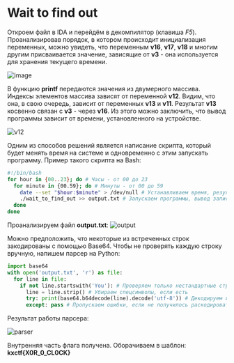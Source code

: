 # Wait to find out

Откроем файл в IDA и перейдём в декомпилятор (клавиша *F5*). Проанализировав порядок, в котором происходит инициализация переменных, можно увидеть, что переменным **v16**, **v17**, **v18** и многим другим присваивается значение, зависящие от **v3** - она используется для хранения текущего времени.

![image](https://github.com/cybhack0/writeups-jeopardy-kxctf-2024-spring/assets/74200804/a64454ca-81ae-429c-8da1-713f2dd32a69)


В функцию **printf** передаются значения из двумерного массива. Индексы элементов массива зависят от переменной **v12**. Видим, что она, в свою очередь, зависит от переменных **v13** и **v11**. Результат **v13** косвенно связан с **v3** - через **v16**. Из этого можно заключить, что вывод программы зависит от времени, установленного на устройстве.

![v12](https://github.com/cybhack0/writeups-jeopardy-kxctf-2024-spring/assets/74200804/e7a69c5f-1c09-4e1d-b1ef-e186941f7d5e)


Одним из способов решений является написание скрипта, который будет менять время на системе и одновременно с этим запускать программу. Пример такого скрипта на Bash:
```bash
#!/bin/bash
for hour in {00..23}; do # Часы - от 00 до 23
  for minute in {00.59}; do # Минуты - от 00 до 59
    date --set "$hour:$minute" > /dev/null # Устанавливаем время, результат команды не выводим
    ./wait_to_find_out >> output.txt # Запускаем программы, вывод записываем в текстовый файл
  done
done
```
Проанализируем файл **output.txt**:
![output](https://github.com/cybhack0/writeups-jeopardy-kxctf-2024-spring/assets/74200804/72f61b28-68e1-4bc9-a692-07f4344b4229)

Можно предположить, что некоторые из встреченных строк закодированы с помощью Base64. Чтобы не проверять каждую строку вручную, напишем парсер на Python:
```python
import base64
with open('output.txt', 'r') as file:
  for line in file:
    if not line.startswith('You'): # Проверяем только нестандартные строки
      line = line.strip() # Убираем спецсимволы, если есть
      try: print(base64.b64decode(line).decode('utf-8')) # Декодируем и выводим в консоль
      except: pass # Пропускаем ошибки, если не получилось раскодировать
``` 

Результат работы парсера:

![parser](https://github.com/cybhack0/writeups-jeopardy-kxctf-2024-spring/assets/74200804/815b7eda-a19d-438f-bced-f15bfc5aa8f3)

Внутренняя часть флага получена. Оборачиваем в шаблон: **kxctf{X0R_0_CL0CK}**
